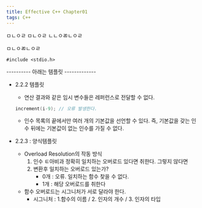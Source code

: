```yaml
---
title: Effective C++ Chapter01
tags: C++ 
---
```


ㅁㄴㅇㄹ
ㅁㄴㅇㄹ
ㄴㄴㅇㄻㄴㅇㄹ


ㅁㄴㅇㄻㄴㅇㄹ
```
#include <stdio.h>
```



---------- 아래는 템플릿 -------------
- 2.2.2 템플릿
  - 연산 결과와 같은 임시 변수들은 레퍼런스로 전달할 수 없다.
  ```cpp 
  increment(i-9); // 오류 발생한다. 
  ```
  - 인수 목록의 끝에서만 여러 개의 기본값을 선언할 수 있다. 즉, 기본값을 갖는 인수 뒤에는 기본값이 없는 인수를 가질 수 없다.

- 2.2.3 : 양식템플릿
  - Overload Resolution의 작동 방식
    1. 인수 ㅌ아비과 정확히 일치하는 오버로드 있다면 취한다. 그렇지 않다면
    2. 변환후 일치하는 오버로드 있는가?
        - 0개 : 오류. 일치하는 함수 찾을 수 없다.
        - 1개 : 해당 오버로드를 취한다
  - 함수 오버로드는 시그니처가 서로 달라야 한다. 
    - 시그니처 : 1.함수의 이름 / 2. 인자의 개수 / 3. 인자의 타입
